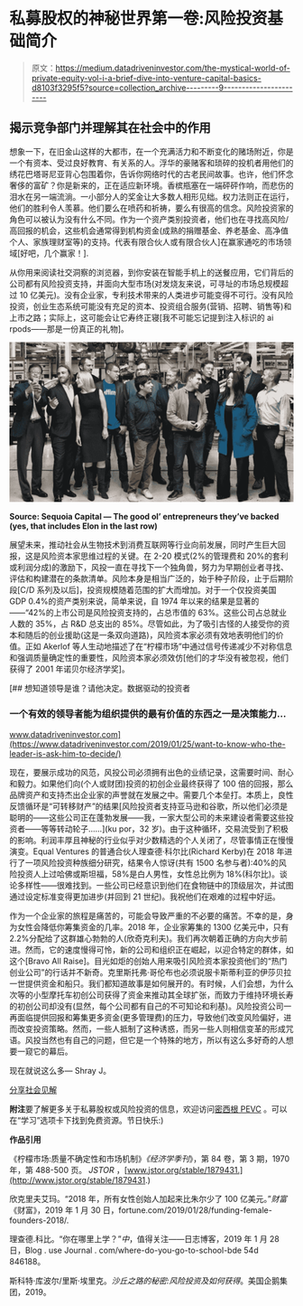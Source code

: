 # 私募股权的神秘世界第一卷:风险投资基础简介

> 原文：<https://medium.datadriveninvestor.com/the-mystical-world-of-private-equity-vol-i-a-brief-dive-into-venture-capital-basics-d8103f3295f5?source=collection_archive---------9----------------------->

## 揭示竞争部门并理解其在社会中的作用

想象一下，在旧金山这样的大都市，在一个充满活力和不断变化的赌场附近，你是一个有资本、受过良好教育、有关系的人。浮华的豪赌客和琐碎的投机者用他们的绣花巴塔哥尼亚背心包围着你，告诉你网络时代的古老民间故事。也许，他们怀念奢侈的富矿？你是新来的，正在适应新环境。香槟瓶塞在一端砰砰作响，而悲伤的泪水在另一端流淌。一小部分人的奖金让大多数人相形见绌。权力法则正在运行，他们的胜利令人羡慕。他们要么在喷药和祈祷，要么有很高的信念。风险投资家的角色可以被认为没有什么不同。作为一个资产类别投资者，他们也在寻找高风险/高回报的机会，这些机会通常得到机构资金(成熟的捐赠基金、养老基金、高净值个人、家族理财室等)的支持。代表有限合伙人或有限合伙人]在赢家通吃的市场领域[好吧，几个赢家！].

从你用来阅读社交洞察的浏览器，到你安装在智能手机上的送餐应用，它们背后的公司都有风险投资支持，并面向大型市场(对发烧友来说，可寻址的市场总规模超过 10 亿美元)。没有企业家，专利技术带来的人类进步可能变得不可行。没有风险投资，创业生态系统可能没有充足的资本、投资组合服务(营销、招聘、销售等)和上市之路；实际上，这可能会让它寿终正寝[我不可能忘记提到注入标识的 ai rpods——那是一份真正的礼物]。

![](img/4a8fb397a02207d5d84ef327f1e99c32.png)

**Source: Sequoia Capital — The good ol’ entrepreneurs they’ve backed (yes, that includes Elon in the last row)**

展望未来，推动社会从生物技术到消费互联网等行业向前发展，同时产生巨大回报，这是风险资本家思维过程的关键。在 2-20 模式(2%的管理费和 20%的套利或利润分成)的激励下，风投一直在寻找下一个独角兽，努力为早期创业者寻找、评估和构建潜在的条款清单。风险本身是相当广泛的，始于种子阶段，止于后期阶段[C/D 系列及以后]，投资规模随着范围的扩大而增加。对于一个仅投资美国 GDP 0.4%的资产类别来说，简单来说，自 1974 年以来的结果是显著的——“42%的上市公司是风险投资支持的，占总市值的 63%。这些公司占总就业人数的 35%，占 R&D 总支出的 85%。尽管如此，为了吸引古怪的人接受你的资本和随后的创业援助(这是一条双向道路)，风险资本家必须有效地表明他们的价值。正如 Akerlof 等人生动地描述了在“柠檬市场”中通过信号传递减少不对称信息和强调质量确定性的重要性，风险资本家必须效仿[他们的才华没有被忽视，他们获得了 2001 年诺贝尔经济学奖]。

[](https://www.datadriveninvestor.com/2019/01/25/want-to-know-who-the-leader-is-ask-him-to-decide/) [## 想知道领导是谁？请他决定。数据驱动的投资者

### 一个有效的领导者能为组织提供的最有价值的东西之一是决策能力…

www.datadriveninvestor.com](https://www.datadriveninvestor.com/2019/01/25/want-to-know-who-the-leader-is-ask-him-to-decide/) 

现在，要展示成功的风范，风投公司必须拥有出色的业绩记录，这需要时间、耐心和毅力。如果他们向(个人或财团)投资的初创企业最终获得了 100 倍的回报，那么品牌资产和支持杰出企业家的声誉就在发展之中。需要几个本垒打。本质上，良性反馈循环是“可转移财产”的结果[风险投资者支持亚马逊和谷歌，所以他们必须是聪明的——这些公司正在蓬勃发展——我，一家大型公司的未来建设者需要这些投资者——等等转动轮子……](ku por，32 岁)。由于这种循环，交易流受到了积极的影响。利润丰厚且神秘的行业似乎对少数精选的个人关闭了，尽管事情正在慢慢演变。Equal Ventures 的普通合伙人理查德·科尔比(Richard Kerby)在 2018 年进行了一项风险投资种族细分研究，结果令人惊讶(共有 1500 名参与者):40%的风险投资人上过哈佛或斯坦福，58%是白人男性，女性总比例为 18%(科尔比)。谈论多样性——很难找到。一些公司已经意识到他们在食物链中的顶级层次，并试图通过设定标准变得更加进步(并回到 21 世纪)。我祝他们在艰难的过程中好运。

作为一个企业家的旅程是痛苦的，可能会导致严重的不必要的痛苦。不幸的是，身为女性会降低你筹集资金的几率。2018 年，企业家筹集的 1300 亿美元中，只有 2.2%分配给了这群雄心勃勃的人(欣奇克利夫)。我们再次朝着正确的方向大步前进。然而，它的速度慢得可怜，新的公司和组织正在崛起，以迎合特定的群体，如这个[Bravo All Raise]。目光如炬的创始人用来吸引风险资本家投资他们的“热门创业公司”的行话并不新奇。克里斯托弗·哥伦布也必须说服卡斯蒂利亚的伊莎贝拉一世提供资金和船只。我们都知道故事是如何展开的。有时候，人们会想，为什么次等的小型摩托车初创公司获得了资金来推动其全球扩张，而致力于维持环境长寿的初创公司却没有(显然，每个公司都有自己的不可知论和利基)。风险投资公司一再面临提供回报和筹集更多资金(更多管理费)的压力，导致他们改变风险偏好，进而改变投资策略。然而，一些人抵制了这种诱惑，而另一些人则相信变革的形成咒语。风投当然也有自己的问题，但它是一个特殊的地方，所以有这么多好奇的人想要一窥它的幕后。

现在就说这么多— Shray J。

[分享社会见解](https://socialinsights.substack.com/?utm_source=substack&utm_medium=email&utm_content=share&action=share)

**附注**要了解更多关于私募股权或风险投资的信息，欢迎访问[密西根 PEVC](http://www.michiganpevc.com/) 。可以在“学习”选项卡下找到免费资源。节日快乐:)

**作品引用**

《柠檬市场:质量不确定性和市场机制》*《经济学季刊*》，第 84 卷，第 3 期，1970 年，第 488-500 页。 *JSTOR* ，[www.jstor.org/stable/1879431.](http://www.jstor.org/stable/1879431.)

欣克里夫艾玛。“2018 年，所有女性创始人加起来比朱尔少了 100 亿美元。”*财富*《财富》，2019 年 1 月 30 日，fortune.com/2019/01/28/funding-female-founders-2018/.

理查德.科比。“你在哪里上学？”*中*，值得关注——日志博客，2019 年 1 月 28 日，Blog . use Journal . com/where-do-you-go-to-school-bde 54d 846188。

斯科特·库波尔/里斯·埃里克。*沙丘之路的秘密:风险投资及如何获得*。美国企鹅集团，2019。